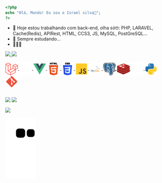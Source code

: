 ```php
<?php
echo "Olá, Mundo! Eu sou o Israel silva👋";
?>
```

- 🔭 Hoje estou trabalhando com back-end, olha só🤓: PHP, LARAVEL, Cache(Redis), APIRest, HTML, CCS3, JS, MySQL, PostGreSQL...
- 🌱 Sempre estudando...
- 👨‍💻🥰

<div align="left">
  <a href="https://github.com/israelsilvaa">
  <img height="150em" src="https://github-readme-stats.vercel.app/api?username=israelsilvaa&show_icons=true&theme=dracula&include_all_commits=true&count_private=true"/>
  <img height="150em" src="https://github-readme-stats.vercel.app/api/top-langs/?username=israelsilvaa&layout=compact&langs_count=7&theme=dracula"/>
</div>
<div style="display: inline_block"><br>
  <img align="center" alt="laravel" height="40" width="40" src="/images/laravel-svgrepo-com.png" style="pointer-events: none;">
  <img align="center" alt="php" height="40" width="40" src="/images/php-svgrepo-com.png" style="pointer-events: none;">
  <img align="center" alt="vuejs" height="40" width="40" src="/images/vue-9-logo-svgrepo-com.png" style="pointer-events: none;">
  <img align="center" alt="html5" height="40" width="40" src="/images/html-5-svgrepo-com.png" style="pointer-events: none;">
  <img align="center" alt="css3" height="40" width="40" src="/images/css-3-svgrepo-com.png" style="pointer-events: none;">
  <img align="center" alt="js" height="40" width="40" src="/images/js-svgrepo-com.png" style="pointer-events: none;">
  <img align="center" alt="mysql" height="r0" width="40" src="/images/mysql-logo-svgrepo-com.png" style="pointer-events: none;">
  <img align="center" alt="postgresql" height="40" width="40" src="/images/postgresql-logo-svgrepo-com.png" style="pointer-events: none;">
  <img align="center" alt="redis" height="40" width="40" src="/images/redis-svgrepo-com.png" style="pointer-events: none;">
  <img align="center" alt="api" height="40" width="40" src="/images/api-svgrepo-com.png" style="pointer-events: none;">
  <img align="center" alt="python" height="40" width="40" src="/images/python-svgrepo-com.png" style="pointer-events: none;">
  <img align="center" alt="git" height="40" width="40" src="/images/git-svgrepo-com.png" style="pointer-events: none;">
</div>


##

<div style="display: inline_block"> 
  <a href="https://www.instagram.com/israel_silvaaaa/" target="_blank"><img src="https://img.shields.io/badge/-Instagram-%23E4405F?style=for-the-badge&logo=instagram&logoColor=white" target="_blank"></a>
  <a href = "mailto:israel524.is@gmail.com"><img src="https://img.shields.io/badge/-Gmail-%23333?style=for-the-badge&logo=gmail&logoColor=white" target="_blank"></a>
  
  <a href="https://www.linkedin.com/in/israel-silva-472b21214/" target="_blank"><img src="https://img.shields.io/badge/-LinkedIn-%230077B5?style=for-the-badge&logo=linkedin&logoColor=white" target="_blank"></a> 
  
  ![Snake animation](https://github.com/israelsilvaa/israelsilvaa/blob/output/github-contribution-grid-snake.svg)
    
</div>
